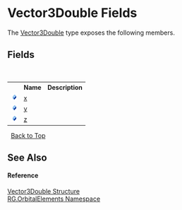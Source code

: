# Vector3Double Fields
 

The <a href="c22e5fe8-4340-6318-2d9a-ca84080202eb">Vector3Double</a> type exposes the following members.


## Fields
&nbsp;<table><tr><th></th><th>Name</th><th>Description</th></tr><tr><td>![Public field](media/pubfield.gif "Public field")</td><td><a href="4bb7df10-d506-932b-8d66-10701a2e9f77">x</a></td><td /></tr><tr><td>![Public field](media/pubfield.gif "Public field")</td><td><a href="f7398190-17b5-f0fe-cb46-8ba700c99dff">y</a></td><td /></tr><tr><td>![Public field](media/pubfield.gif "Public field")</td><td><a href="8852889c-f582-aa44-fb03-48b2d236de05">z</a></td><td /></tr></table>&nbsp;
<a href="#vector3double-fields">Back to Top</a>

## See Also


#### Reference
<a href="c22e5fe8-4340-6318-2d9a-ca84080202eb">Vector3Double Structure</a><br /><a href="2da0638d-2d3b-67a9-c6b7-7d4d957a6535">RG.OrbitalElements Namespace</a><br />